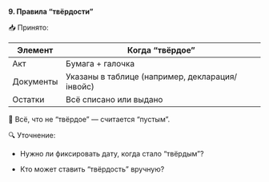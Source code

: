 **9. Правила “твёрдости”**

📥 Принято:

| Элемент   | Когда “твёрдое”                                 |
| --------- | ----------------------------------------------- |
| Акт       | Бумага + галочка                                |
| Документы | Указаны в таблице (например, декларация/інвойс) |
| Остатки   | Всё списано или выдано                          |

📌 Всё, что не “твёрдое” — считается “пустым”.

🔍 Уточнение:

- Нужно ли фиксировать дату, когда стало “твёрдым”?

- Кто может ставить “твёрдость” вручную?
